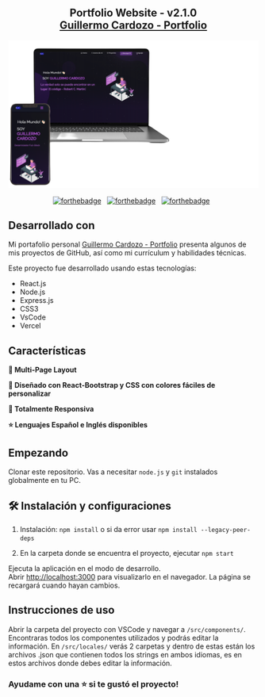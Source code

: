 <h2 align="center">
  Portfolio Website - v2.1.0<br/>
  <a href="https://guillermo-cardozo-portfolio.web.app/" target="_blank">Guillermo Cardozo - Portfolio</a>
</h2>
<div align="center">
  <img alt="Demo" src="./demo.png" />
</div>

<center>

[![forthebadge](https://forthebadge.com/images/badges/built-with-love.svg)](https://forthebadge.com) &nbsp;
[![forthebadge](https://forthebadge.com/images/badges/made-with-javascript.svg)](https://forthebadge.com) &nbsp;
[![forthebadge](https://forthebadge.com/images/badges/open-source.svg)](https://forthebadge.com) &nbsp;

</center>

## Desarrollado con

Mi portafolio personal <a href="https://guillermo-cardozo-portfolio.web.app/" target="_blank">Guillermo Cardozo - Portfolio</a> presenta algunos de mis proyectos de GitHub, así como mi currículum y habilidades técnicas.<br/>

Este proyecto fue desarrollado usando estas tecnologías:

- React.js
- Node.js
- Express.js
- CSS3
- VsCode
- Vercel

## Características

**📖 Multi-Page Layout**

**🎨 Diseñado con React-Bootstrap y CSS con colores fáciles de personalizar**

**📱 Totalmente Responsiva**

**:star: Lenguajes Español e Inglés disponibles**

## Empezando

Clonar este repositorio. Vas a necesitar `node.js` y `git` instalados globalmente en tu PC.

## 🛠 Instalación y configuraciones

1. Instalación: `npm install` o si da error usar `npm install --legacy-peer-deps`

2. En la carpeta donde se encuentra el proyecto, ejecutar `npm start`

Ejecuta la aplicación en el modo de desarrollo.\
Abrir [http://localhost:3000](http://localhost:3000) para visualizarlo en el navegador.
La página se recargará cuando hayan cambios.

## Instrucciones de uso

Abrir la carpeta del proyecto con VSCode y navegar a `/src/components/`. <br/>
Encontraras todos los componentes utilizados y podrás editar la información.
En `/src/locales/` verás 2 carpetas y dentro de estas están los archivos .json que contienen todos los strings en ambos idiomas, es en estos archivos donde debes editar la información.

### Ayudame con una ⭐ si te gustó el proyecto!
